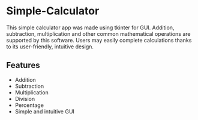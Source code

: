 # Simple-Calculator
 This simple calculator app was made using tkinter for GUI. Addition, subtraction, multiplication and other common mathematical operations are supported by this software.  Users may easily complete calculations thanks to its user-friendly, intuitive design.


 ## Features
- Addition
- Subtraction
- Multiplication
- Division
- Percentage
- Simple and intuitive GUI
